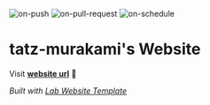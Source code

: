 
  ![on-push](../../actions/workflows/on-push.yaml/badge.svg)
  ![on-pull-request](../../actions/workflows/on-pull-request.yaml/badge.svg)
  ![on-schedule](../../actions/workflows/on-schedule.yaml/badge.svg)

  # tatz-murakami's Website

  Visit **[website url](#)** 🚀

  _Built with [Lab Website Template](https://greene-lab.gitbook.io/lab-website-template-docs)_
